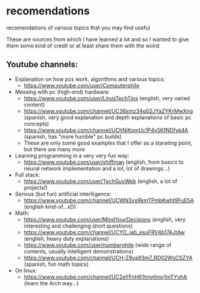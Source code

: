 # recomendations
recomendations of various topics that you may find useful

These are sources from which I have learned a lot and so I wanted to give them some kind of credit or at least share them with the wolrd

## Youtube channels:
+ Explanation on how pcs work, algorithms and various topics:
  - https://www.youtube.com/user/Computerphile 
+ Messing with pc (high-end) hardware:
  - https://www.youtube.com/user/LinusTechTips (english, very varied content)
  - https://www.youtube.com/channel/UC36xmz34q02JYaZYKrMwXng (spanish, very good explanation and depth explanations of basic pc concepts)
  - https://www.youtube.com/channel/UChNjKomUc1P4v5KfNDfyk4A (spanish, has "more humble" pc builds)
  - These are only some good examples that I offer as a starating point, but there are many more
+ Learning programming in a very very fun way:
  - https://www.youtube.com/user/shiffman (english, from basics to neural network implementation and a lot, lot of drawings...)
+ Full stack:
  - https://www.youtube.com/user/TechGuyWeb (english, a lot of projects!)
+ Serious (but fun) artificial interlligence:
  - https://www.youtube.com/channel/UCWN3xxRkmTPmbKwht9FuE5A (english kind-of...xD)
+ Math:
  - https://www.youtube.com/user/MindYourDecisions (english, very interesting and challenging short questions)
  - https://www.youtube.com/channel/UCYO_jab_esuFRV4b17AJtAw (english, heavy duty explanations)
  - https://www.youtube.com/user/numberphile (wide range of contents, usually intelligent demonstrations)
  - https://www.youtube.com/channel/UCH-Z8ya93m7_RD02WsCSZYA (spanish, fun math topics)
+ On linux:
  - https://www.youtube.com/channel/UC2eYFnH61tmytImy1mTYvhA (learn the Arch way...)
